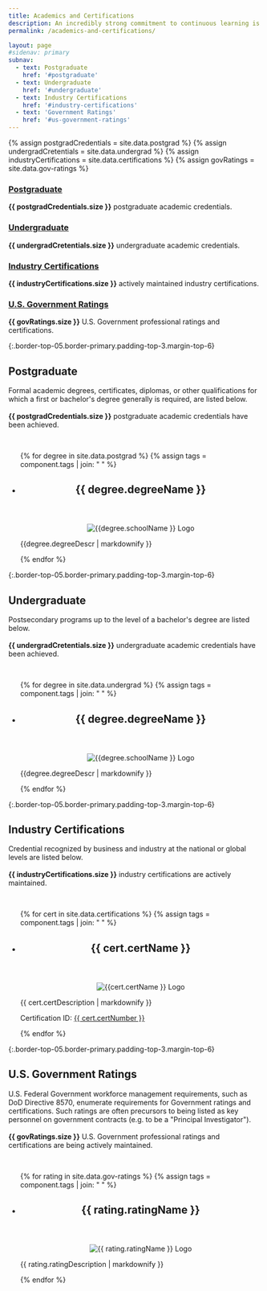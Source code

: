 ```yaml
---
title: Academics and Certifications
description: An incredibly strong commitment to continuous learning is reflected in the 55+ degrees, certifications, and U.S. Government ratings.
permalink: /academics-and-certifications/

layout: page
#sidenav: primary
subnav:
  - text: Postgraduate
    href: '#postgraduate'
  - text: Undergraduate
    href: '#undergraduate'
  - text: Industry Certifications
    href: '#industry-certifications'
  - text: 'Government Ratings'
    href: '#us-government-ratings'
---
```


{% assign postgradCredentials = site.data.postgrad %}
{% assign undergradCretentials = site.data.undergrad %}
{% assign industryCertifications = site.data.certifications %}
{% assign govRatings = site.data.gov-ratings %}

<!--Total:
{{ postgradCredentials.size | plus: undergradCretentials.size | plus: industryCertifications.size | plus: govRatings.size }} -->

<div class="grid-row grid-gap flex-align-stretch margin-top-4">
  <div class="tablet:grid-col display-flex flex-align-stretch">
    <div class="site-docs-card-link">
      <h3 class="font-lang-lg margin-0">
        <a href="{{ site.baseurl }}/academics-and-certifications/#postgraduate" class="text-no-underline text-primary hover:text-underline block-link">
        Postgraduate</a>
      </h3>
      <p class="margin-top-1"><strong>{{ postgradCredentials.size }}</strong> postgraduate academic credentials.</p>
    </div>
  </div>
  <div class="margin-top-2 tablet:margin-top-0 tablet:grid-col display-flex flex-align-stretch">
    <div class="site-docs-card-link">
      <h3 class="font-lang-lg margin-0">
        <a href="{{ site.baseurl }}/academics-and-certifications/#undergraduate" class="text-no-underline text-primary hover:text-underline block-link">Undergraduate</a>
      </h3>
      <p class="margin-top-1"><strong>{{ undergradCretentials.size }}</strong> undergraduate academic credentials.</p>
    </div>
  </div>
  <div class="tablet:grid-col margin-top-2 tablet:margin-top-0 display-flex flex-align-stretch">
    <div class="site-docs-card-link">
      <h3 class="font-lang-lg margin-0">
        <a href="{{ site.baseurl }}/academics-and-certifications/#industry-certifications" class="block-link text-no-underline text-primary hover:text-underline">Industry Certifications</a>
      </h3>
      <p class="margin-top-1"><strong>{{ industryCertifications.size }}</strong> actively maintained industry certifications.</p>
    </div>
  </div>
  <div class="tablet:grid-col margin-top-2 tablet:margin-top-0 display-flex flex-align-stretch">
    <div class="site-docs-card-link">
      <h3 class="font-lang-lg margin-0">
        <a href="{{ site.baseurl }}/academics-and-certifications/#us-government-ratings" class="block-link text-no-underline text-primary hover:text-underline">U.S. Government Ratings</a>
      </h3>
      <p class="margin-top-1"><strong>{{ govRatings.size }}</strong> U.S. Government professional ratings and certifications.</p>
    </div>
  </div>
</div>

{:.border-top-05.border-primary.padding-top-3.margin-top-6}

## Postgraduate
<p>Formal academic degrees, certificates, diplomas, or other qualifications for which a first or bachelor's degree generally is required, are listed below.<br/>
<br/>
<strong>{{ postgradCredentials.size }}</strong> postgraduate academic credentials have been achieved.</p><br/>
<ul class="usa-card-group">
{% for degree in site.data.postgrad %}
{% assign tags = component.tags | join: " " %}
  <li class="tablet:grid-col-6 usa-card usa-card--flag">
    <div class="usa-card__container">
      <header class="usa-card__header">
        <h2 class="usa-card__heading">{{ degree.degreeName }}</h2>
      </header>
      <div class="usa-card__media">
        <div >
          <center>
            <img src="{{ site.baseurl }}/{{ degree.schoolLogo }}" alt="{{degree.schoolName }} Logo">
          </center>
        </div>
      </div>
      <div class="usa-card__body">
        <p>{{degree.degreeDescr | markdownify }}</p>
      </div>
    </div>
  </li>
{% endfor %}
</ul>

{:.border-top-05.border-primary.padding-top-3.margin-top-6}

## Undergraduate
<p>Postsecondary programs up to the level of a bachelor's degree are listed below.<br/>
<br/>
<strong>{{ undergradCretentials.size }}</strong> undergraduate academic credentials have been achieved.
</p><br/>
<ul class="usa-card-group">
{% for degree in site.data.undergrad %}
{% assign tags = component.tags | join: " " %}
  <li class="tablet:grid-col-6 usa-card usa-card--flag">
    <div class="usa-card__container">
      <header class="usa-card__header">
        <h2 class="usa-card__heading">{{ degree.degreeName }}</h2>
      </header>
      <div class="usa-card__media">
        <div >
          <center>
            <img src="{{ site.baseurl }}/{{ degree.schoolLogo }}" alt="{{degree.schoolName }} Logo">
          </center>
        </div>
      </div>
      <div class="usa-card__body">
        <p>{{degree.degreeDescr | markdownify }}</p>
      </div>
    </div>
  </li>
{% endfor %}
</ul>

{:.border-top-05.border-primary.padding-top-3.margin-top-6}

## Industry Certifications
<p>Credential recognized by business and industry at the national or global levels are listed below.<br/>
<br/>
<strong>{{ industryCertifications.size }}</strong> industry certifications are actively maintained.</p><br/>
<ul class="usa-card-group">
{% for cert in site.data.certifications %}
{% assign tags = component.tags | join: " " %}
  <li class="tablet:grid-col-6 usa-card usa-card--flag">
    <div class="usa-card__container">
      <header class="usa-card__header">
        <h2 class="usa-card__heading">{{ cert.certName }}</h2>
      </header>
      <div class="usa-card__media">
        <div >
          <center>
            <img src="{{ site.baseurl }}/{{ cert.certLogo }}" alt="{{cert.certName }} Logo">
          </center>
        </div>
      </div>
      <div class="usa-card__body">
        <p>{{ cert.certDescription | markdownify }}</p>
        <p>Certification ID: <a href="{{ cert.certVerificationURL }}" target="_blank">{{ cert.certNumber }}</a></p>
      </div>
    </div>
  </li>
{% endfor %}
</ul>

{:.border-top-05.border-primary.padding-top-3.margin-top-6}

## U.S. Government Ratings
<p>U.S. Federal Government workforce management requirements, such as DoD Directive 8570, enumerate requirements for Government ratings and certifications. Such ratings are often precursors to being listed as key personnel on government contracts (e.g. to be a "Principal Investigator").<br/>
<br/>
<strong>{{ govRatings.size }}</strong> U.S. Government professional ratings and certifications are being actively maintained.</p><br/>
<ul class="usa-card-group">
{% for rating in site.data.gov-ratings %}
{% assign tags = component.tags | join: " " %}
  <li class="tablet:grid-col-6 usa-card usa-card--flag">
    <div class="usa-card__container">
      <header class="usa-card__header">
        <h2 class="usa-card__heading">{{ rating.ratingName }}</h2>
      </header>
      <div class="usa-card__media">
        <div >
          <center>
            <img src="{{ site.baseurl }}/{{ rating.ratingLogo }}" alt="{{ rating.ratingName }} Logo">
          </center>
        </div>
      </div>
      <div class="usa-card__body">
        <p>{{ rating.ratingDescription | markdownify }}</p>
      </div>
    </div>
  </li>
{% endfor %}
</ul>